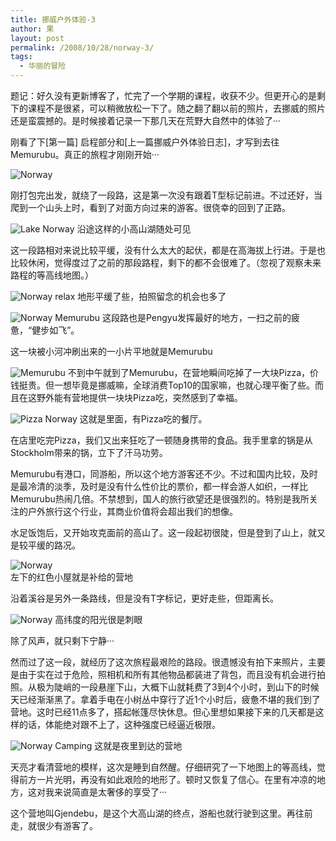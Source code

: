 ```yaml
---
title: 挪威户外体验-3
author: 果
layout: post
permalink: /2008/10/28/norway-3/
tags:
  - 华丽的冒险
---
```

题记：好久没有更新博客了，忙完了一个学期的课程，收获不少。但更开心的是剩下的课程不是很紧，可以稍微放松一下了。随之翻了翻以前的照片，去挪威的照片还是蛮震撼的。是时候接着记录一下那几天在荒野大自然中的体验了···

刚看了下[第一篇]<!--  --> 启程部分和[上一篇挪威户外体验日志]<!--  -->，才写到去往Memurubu。真正的旅程才刚刚开始···

![Norway](http://pic.yupoo.com/lishugo/DmSTWTVS/medish.jpg)

刚打包完出发，就绕了一段路，这是第一次没有跟着T型标记前进。不过还好，当爬到一个山头上时，看到了对面方向过来的游客。很侥幸的回到了正路。

![Lake Norway](http://pic.yupoo.com/lishugo/DmSTWbIg/medish.jpg)
沿途这样的小高山湖随处可见

这一段路相对来说比较平缓，没有什么太大的起伏，都是在高海拔上行进。于是也比较休闲，觉得度过了之前的那段路程，剩下的都不会很难了。（忽视了观察未来路程的等高线地图。）

![Norway relax](http://pic.yupoo.com/lishugo/DmSTQLIg/medish.jpg)
地形平缓了些，拍照留念的机会也多了 

![Norway Memurubu](http://pic.yupoo.com/lishugo/DmSTZCAj/medish.jpg)
这段路也是Pengyu发挥最好的地方，一扫之前的疲惫，“健步如飞”。
 
这一块被小河冲刷出来的一小片平地就是Memurubu

![Memurubu](http://pic.yupoo.com/lishugo/DmSTLFiB/medish.jpg) 
不到中午就到了Memurubu，在营地瞬间吃掉了一大块Pizza，价钱挺贵。但一想毕竟是挪威嘛，全球消费Top10的国家嘛，也就心理平衡了些。而且在这野外能有营地提供一块块Pizza吃，突然感到了幸福。

![Pizza Norway](http://pic.yupoo.com/lishugo/DmSTNJPr/medish.jpg) 
这就是里面，有Pizza吃的餐厅。
  
在店里吃完Pizza，我们又出来狂吃了一顿随身携带的食品。我手里拿的锅是从Stockholm带来的锅，立下了汗马功劳。
  
Memurubu有港口，同游船，所以这个地方游客还不少。不过和国内比较，及时是最冷清的淡季，及时是没有什么性价比的票价，都一样会游人如织，一样比Memurubu热闹几倍。不禁想到，国人的旅行欲望还是很强烈的。特别是我所关注的户外旅行这个行业，其商业价值将会超出我们的想像。
  
水足饭饱后，又开始攻克面前的高山了。这一段起初很陡，但是登到了山上，就又是较平缓的路况。

![Norway](http://pic.yupoo.com/lishugo/DmSTOTjg/medish.jpg)  
左下的红色小屋就是补给的营地
  
沿着溪谷是另外一条路线，但是没有T字标记，更好走些，但距离长。

![Norway](http://pic.yupoo.com/lishugo/DmSU0w5U/medish.jpg) 
高纬度的阳光很是刺眼
  
除了风声，就只剩下宁静···
 
然而过了这一段，就经历了这次旅程最艰险的路段。很遗憾没有拍下来照片，主要是由于实在过于危险，照相机和所有其他物品都装进了背包，而且没有机会进行拍照。从极为陡峭的一段悬崖下山，大概下山就耗费了3到4个小时，到山下的时候天已经渐渐黑了。拿着手电在小树丛中穿行了近1个小时后，疲惫不堪的我们到了营地。这时已经11点多了，搭起帐篷尽快休息。但心里想如果接下来的几天都是这样的话，体能绝对跟不上了，这种强度已经逼近极限。

![Norway Camping](http://pic.yupoo.com/lishugo/DmSTUczw/medish.jpg) 
这就是夜里到达的营地
 
天亮才看清营地的模样，这次是睡到自然醒。仔细研究了一下地图上的等高线，觉得前方一片光明，再没有如此艰险的地形了。顿时又恢复了信心。在里有冲凉的地方，这对我来说简直是太奢侈的享受了···
 
这个营地叫Gjendebu，是这个大高山湖的终点，游船也就行驶到这里。再往前走，就很少有游客了。
  

